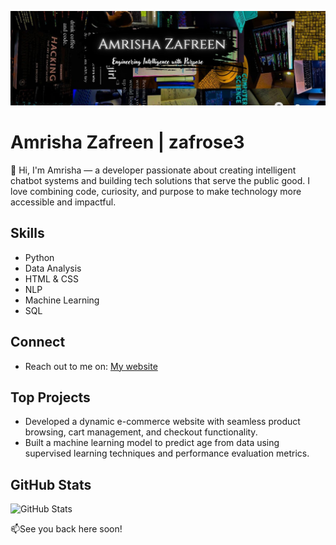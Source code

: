 ![Banner](gitbanner.jpg)
# Amrisha Zafreen | zafrose3

👋 Hi, I'm Amrisha — a developer passionate about creating intelligent chatbot systems and building tech solutions that serve the public good. I love combining code, curiosity, and purpose to make technology more accessible and impactful.

## Skills

- Python
- Data Analysis
- HTML & CSS
- NLP
- Machine Learning
- SQL

## Connect

- Reach out to me on: [My website](https://amrishazafreen.vercel.app)

## Top Projects

- Developed a dynamic e-commerce website with seamless product browsing, cart management, and checkout functionality.
- Built a machine learning model to predict age from data using supervised learning techniques and performance evaluation metrics.

## GitHub Stats

![GitHub Stats](https://github-readme-stats.vercel.app/api?username=zafrose3&show_icons=true)


📫See you back here soon!
